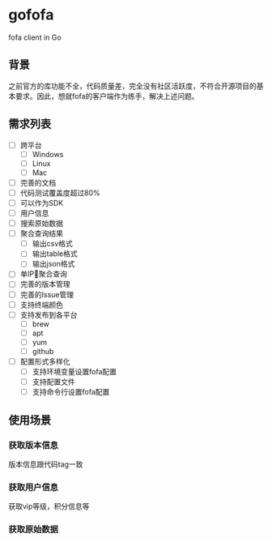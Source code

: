# gofofa
fofa client in Go

## 背景
之前官方的库功能不全，代码质量差，完全没有社区活跃度，不符合开源项目的基本要求。因此，想就fofa的客户端作为练手，解决上述问题。

## 需求列表
- [ ] 跨平台
    - [ ] Windows
    - [ ] Linux
    - [ ] Mac
- [ ] 完善的文档
- [ ] 代码测试覆盖度超过80%
- [ ] 可以作为SDK
- [ ] 用户信息
- [ ] 搜索原始数据
- [ ] 聚合查询结果
    - [ ] 输出csv格式
    - [ ] 输出table格式
    - [ ] 输出json格式
- [ ] 单IP聚合查询
- [ ] 完善的版本管理
- [ ] 完善的Issue管理 
- [ ] 支持终端颜色
- [ ] 支持发布到各平台
    - [ ] brew
    - [ ] apt
    - [ ] yum
    - [ ] github
- [ ] 配置形式多样化
    - [ ] 支持环境变量设置fofa配置
    - [ ] 支持配置文件
    - [ ] 支持命令行设置fofa配置

## 使用场景
### 获取版本信息
版本信息跟代码tag一致

### 获取用户信息
获取vip等级，积分信息等

### 获取原始数据
